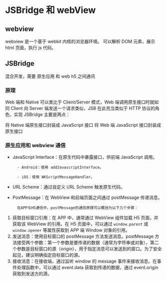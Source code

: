 # JSBridge 和 webView

## webview

webview 是一个基于 webkit 内核的浏览器环境。 可以解析 DOM 元素，展示 html 页面，执行 js 代码。

## JSBridge

混合开发，需要 原生应用 和 web h5 之间通讯

### 原理

Web 端和 Native 可以类比于 Client/Server 模式，Web 端调用原生接口时就如同 Client 向 Server 端发送一个请求类似，JSB 在此充当类似于 HTTP 协议的角色，实现 JSBridge 主要是两点：

将 Native 端原生接口封装成 JavaScript 接口
将 Web 端 JavaScript 接口封装成原生接口

### 原生应用和 webview 通信

- JavaScript Interface：在原生代码中暴露接口，供前端 JavaScript 调用。

        - Android：使用 addJavascriptInterface。

        - iOS：使用 WKScriptMessageHandler。

- URL Scheme：通过自定义 URL Scheme 触发原生代码。

- PostMessage：在 WebView 和前端页面之间通过 postMessage 传递消息。

        在APP与H5通信中，postMessage的通信原理可以概括为以下几个步骤：

1. 获取目标窗口引用：在 APP 中，通常通过 WebView 组件加载 H5 页面，并获取该 WebView 的引用。在 H5 页面中，可以通过 `window.parent` 或 `window.opener` 等属性获取到 APP 端 Window 对象的引用。
2. 发送消息：使用目标窗口的 postMessage 方法发送消息。postMessage 方法接受两个参数：第一个参数是要传递的数据（通常为字符串或对象），第二个参数是目标窗口的源（origin），用于指定消息可以发送到的窗口。为了安全起见，建议明确指定目标窗口的源。
3. 接收消息：在接收端，通过监听 window 的 message 事件来接收消息。在事件处理函数中，可以通过 event.data 获取到传递的数据，通过 event.origin 获取到发送方的源。
